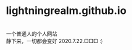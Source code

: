 # lightningrealm.github.io
<br/>
一个普通人的个人网站
<br/>
<link rel="stylesheet" type="text/css" href="css/index.css">
<a>静下来，一切都会变好</a>
<a>2020.7.22.□□□ :)</a>
